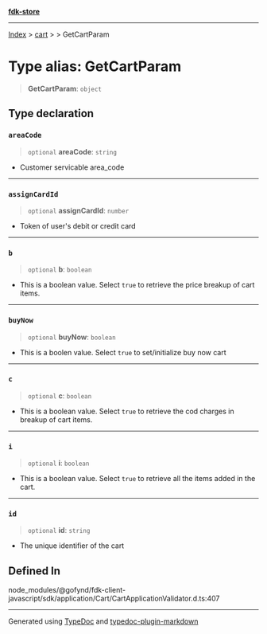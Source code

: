 [**fdk-store**](../../../README.md)
***

[Index](../../../API.md) > [cart](../../README.md) > [<internal>](../README.md) > GetCartParam

# Type alias: GetCartParam

> **GetCartParam**: `object`

## Type declaration

### `areaCode`

> `optional` **areaCode**: `string`

- Customer servicable area_code

***

### `assignCardId`

> `optional` **assignCardId**: `number`

- Token of user's debit or credit card

***

### `b`

> `optional` **b**: `boolean`

- This is a boolean value. Select `true` to retrieve
the price breakup of cart items.

***

### `buyNow`

> `optional` **buyNow**: `boolean`

- This is a boolen value. Select `true` to
set/initialize buy now cart

***

### `c`

> `optional` **c**: `boolean`

- This is a boolean value. Select `true` to retrieve
the cod charges in breakup of cart items.

***

### `i`

> `optional` **i**: `boolean`

- This is a boolean value. Select `true` to retrieve
all the items added in the cart.

***

### `id`

> `optional` **id**: `string`

- The unique identifier of the cart

## Defined In

node\_modules/@gofynd/fdk-client-javascript/sdk/application/Cart/CartApplicationValidator.d.ts:407

***
Generated using [TypeDoc](https://typedoc.org/) and [typedoc-plugin-markdown](https://www.npmjs.com/package/typedoc-plugin-markdown)

